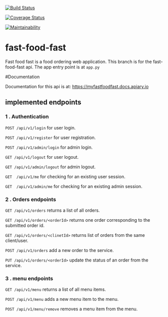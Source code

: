 [![Build Status](https://travis-ci.org/malfahad/fast-food-fast.svg?branch=feedback)](https://travis-ci.org/malfahad/fast-food-fast)

[![Coverage Status](https://coveralls.io/repos/github/malfahad/fast-food-fast/badge.svg?branch=feedback)](https://coveralls.io/github/malfahad/fast-food-fast?branch=feedback)

[![Maintainability](https://api.codeclimate.com/v1/badges/9e7dff2d8002fef34891/maintainability)](https://codeclimate.com/github/malfahad/fast-food-fast/maintainability)


# fast-food-fast

Fast food fast is a food ordering web application.
This branch is for the fast-food-fast api. The app entry point is at ` app.py `


#Documentation

Documentation for this api is at:
https://myfastfoodfast.docs.apiary.io

## implemented endpoints

### 1 . Authentication

`POST /api/v1/login` for user login.

`POST /api/v1/register` for user registration.   

`POST /api/v1/admin/login` for admin login.   

`GET /api/v1/logout` for user logout.

`GET /api/v1/admin/logout` for admin logout.   

`GET  /api/v1/me` for checking for an existing user session.

`GET  /api/v1/admin/me` for checking for an existing admin session.   


### 2 . Orders endpoints

`GET /api/v1/orders` returns a list of all orders.

`GET /api/v1/orders/<orderId>` returns one order corresponding to the submitted order id.    

`GET /api/v1/orders/<clinetId>` returns list of orders from the same client/user.

`POST /api/v1/orders` add a new order to the service.

`PUT /api/v1/orders/<orderId>` update the status of an order from the service.


### 3 . menu endpoints
`GET /api/v1/menu` returns a list of all menu items.

`POST /api/v1/menu` adds a new menu item to the menu.

`POST /api/v1/menu/remove` removes a  menu item from the menu.
